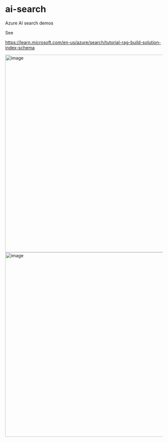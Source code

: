 # ai-search
Azure AI search demos

See

https://learn.microsoft.com/en-us/azure/search/tutorial-rag-build-solution-index-schema


<img width="1810" height="633" alt="image" src="https://github.com/user-attachments/assets/ec652772-196c-46cb-8c9c-ee745348aadc" />


<img width="1874" height="591" alt="image" src="https://github.com/user-attachments/assets/f7d4850b-4d74-4431-8869-f9b6fd66f9a3" />

